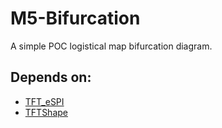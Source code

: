# M5-Bifurcation
A simple POC logistical map bifurcation diagram.

## Depends on:
- [TFT_eSPI](https://github.com/Bodmer/TFT_eSPI)
- [TFTShape](https://github.com/androdlang/TFTShape)
